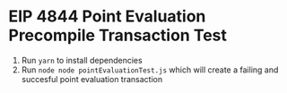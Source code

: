 # EIP 4844 Point Evaluation Precompile Transaction Test

1. Run `yarn` to install dependencies
1. Run `node node pointEvaluationTest.js` which will create a failing and succesful point evaluation transaction

